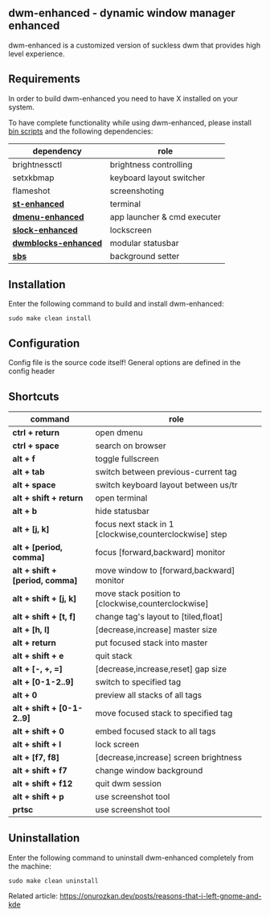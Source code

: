 dwm-enhanced - dynamic window manager enhanced
--------------------
dwm-enhanced is a customized version of suckless dwm that provides high level experience.


Requirements
------------
In order to build dwm-enhanced you need to have X installed on your system.

To have complete functionality while using dwm-enhanced, please install [bin scripts](https://github.com/ozkanonur/dotfiles/tree/master/.local/bin) and the following dependencies:

| dependency																		    | role                          |
| -									 								 				    | -                             |
| brightnessctl						 								 				    | brightness controlling        |
| setxkbmap							 								 				    | keyboard layout switcher      |
| flameshot															 				    | screenshoting				    |
| **[st-enhanced](https://github.com/ozkanonur/st-enhanced)**         				    | terminal                      |
| **[dmenu-enhanced](https://github.com/ozkanonur/dmenu-enhanced)**				        | app launcher & cmd executer   |
| **[slock-enhanced](https://github.com/ozkanonur/slock-enhanced)**         		    | lockscreen                    |
| **[dwmblocks-enhanced](https://github.com/ozkanonur/dwmblocks-enhanced)**             | modular statusbar             |
| **[sbs](https://github.com/ozkanonur/sbs)**                                           | background setter             |


Installation
------------
Enter the following command to build and install dwm-enhanced:

    sudo make clean install

Configuration
------------
Config file is the source code itself! General options are defined in the config header

Shortcuts
------------
| command								    | role												                            |
| -											| -													                            |
| **ctrl + return**							| open dmenu											                        |
| **ctrl + space**							| search on browser											                    |
| **alt + f**								| toggle fullscreen                     									    |
| **alt + tab**								| switch between previous-current tag                     						|
| **alt + space**							| switch keyboard layout between us/tr											|
| **alt + shift + return**					| open terminal										                            |
| **alt + b**								| hide statusbar									                            |
| **alt + [j, k]**							| focus next stack in 1 [clockwise,counterclockwise] step				        |
| **alt + [period, comma]**					| focus [forward,backward] monitor                                              |
| **alt + shift + [period, comma]**			| move window to [forward,backward] monitor                                     |
| **alt + shift + [j, k]**					| move stack position to [clockwise,counterclockwise]	                       	|
| **alt + shift + [t, f]**		            | change tag's layout to [tiled,float]											|
| **alt + [h, l]**							| [decrease,increase] master size						  		                |
| **alt + return**							| put focused stack into master				  		                            |
| **alt + shift + e**						| quit stack								  		                            |
| **alt + [-, +, =]**						| [decrease,increase,reset] gap size							  		        |
| **alt + [0-1-2..9]**					 	| switch to specified tag					  		                            |
| **alt + 0**								| preview all stacks of all tags						  		                |
| **alt + shift + [0-1-2..9]**				| move focused stack to specified tag		  		                            |
| **alt + shift + 0**						| embed focused stack to all tags			  		                            |
| **alt + shift + l**						| lock screen								  		                            |
| **alt + [f7, f8]**						| [decrease,increase] screen brightness				                    		|
| **alt + shift + f7**						| change window background									                    |
| **alt + shift + f12**						| quit dwm session									                            |
| **alt + shift + p**						| use screenshot tool						  		                            |
| **prtsc**									| use screenshot tool						  		                            |

Uninstallation
------------
Enter the following command to uninstall dwm-enhanced completely from the machine:

    sudo make clean uninstall


Related article: https://onurozkan.dev/posts/reasons-that-i-left-gnome-and-kde

